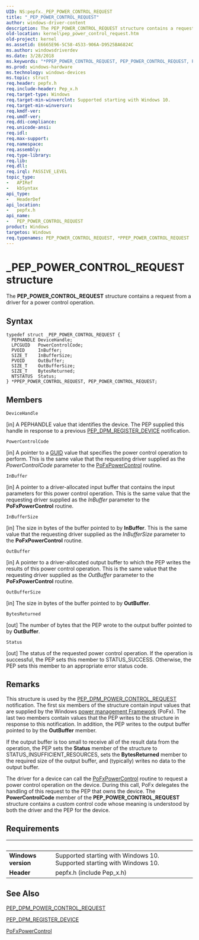 ```yaml
---
UID: NS:pepfx._PEP_POWER_CONTROL_REQUEST
title: "_PEP_POWER_CONTROL_REQUEST"
author: windows-driver-content
description: The PEP_POWER_CONTROL_REQUEST structure contains a request from a driver for a power control operation.
old-location: kernel\pep_power_control_request.htm
old-project: kernel
ms.assetid: E6665E96-5C58-4533-906A-D9525BA6824C
ms.author: windowsdriverdev
ms.date: 3/28/2018
ms.keywords: "*PPEP_POWER_CONTROL_REQUEST, PEP_POWER_CONTROL_REQUEST, PEP_POWER_CONTROL_REQUEST structure [Kernel-Mode Driver Architecture], PPEP_POWER_CONTROL_REQUEST, PPEP_POWER_CONTROL_REQUEST structure pointer [Kernel-Mode Driver Architecture], _PEP_POWER_CONTROL_REQUEST, kernel.pep_power_control_request, pepfx/PEP_POWER_CONTROL_REQUEST, pepfx/PPEP_POWER_CONTROL_REQUEST"
ms.prod: windows-hardware
ms.technology: windows-devices
ms.topic: struct
req.header: pepfx.h
req.include-header: Pep_x.h
req.target-type: Windows
req.target-min-winverclnt: Supported starting with Windows 10.
req.target-min-winversvr: 
req.kmdf-ver: 
req.umdf-ver: 
req.ddi-compliance: 
req.unicode-ansi: 
req.idl: 
req.max-support: 
req.namespace: 
req.assembly: 
req.type-library: 
req.lib: 
req.dll: 
req.irql: PASSIVE_LEVEL
topic_type:
-	APIRef
-	kbSyntax
api_type:
-	HeaderDef
api_location:
-	pepfx.h
api_name:
-	PEP_POWER_CONTROL_REQUEST
product: Windows
targetos: Windows
req.typenames: PEP_POWER_CONTROL_REQUEST, *PPEP_POWER_CONTROL_REQUEST
---
```


# _PEP_POWER_CONTROL_REQUEST structure
The <b>PEP_POWER_CONTROL_REQUEST</b> structure contains a request from a driver for a power control operation.

## Syntax
```
typedef struct _PEP_POWER_CONTROL_REQUEST {
  PEPHANDLE DeviceHandle;
  LPCGUID   PowerControlCode;
  PVOID     InBuffer;
  SIZE_T    InBufferSize;
  PVOID     OutBuffer;
  SIZE_T    OutBufferSize;
  SIZE_T    BytesReturned;
  NTSTATUS  Status;
} *PPEP_POWER_CONTROL_REQUEST, PEP_POWER_CONTROL_REQUEST;
```

## Members


`DeviceHandle`

[in] A PEPHANDLE value that identifies the device. The PEP supplied this handle in response to a previous <a href="https://msdn.microsoft.com/en-us/library/windows/hardware/mt186849">PEP_DPM_REGISTER_DEVICE</a> notification.

`PowerControlCode`

[in] A pointer to a <a href="http://msdn.microsoft.com/library/windows/desktop/aa373931(v=vs.85).aspx">GUID</a> value that specifies the power control operation to perform. This is the same value that the requesting driver supplied as the <i>PowerControlCode</i> parameter to the <a href="https://msdn.microsoft.com/library/windows/hardware/hh439518">PoFxPowerControl</a> routine.

`InBuffer`

[in] A pointer to a driver-allocated input buffer that contains the input parameters for this power control operation. This is the same value that the requesting driver supplied as the <i>InBuffer</i> parameter to the <b>PoFxPowerControl</b> routine.

`InBufferSize`

[in] The size in bytes of the buffer pointed to by <b>InBuffer</b>. This is the same value that the requesting driver supplied as the <i>InBufferSize</i> parameter to the <b>PoFxPowerControl</b> routine.

`OutBuffer`

[in] A pointer to a driver-allocated output buffer to which the PEP writes the results of this power control operation. This is the same value that the requesting driver supplied as the <i>OutBuffer</i> parameter to the <b>PoFxPowerControl</b> routine.

`OutBufferSize`

[in] The size in bytes of the buffer pointed to by <b>OutBuffer</b>.

`BytesReturned`

[out] The number of bytes that the PEP wrote to the output buffer pointed to by <b>OutBuffer</b>.

`Status`

[out] The status of the requested power control operation. If the operation is successful, the PEP sets this member to STATUS_SUCCESS. Otherwise, the PEP sets this member to an appropriate error status code.

## Remarks
This structure is used by the <a href="https://msdn.microsoft.com/en-us/library/windows/hardware/mt186797">PEP_DPM_POWER_CONTROL_REQUEST</a> notification. The first six members of the structure contain input values that are supplied by the Windows <a href="https://msdn.microsoft.com/9F2D8ACD-44D5-46E0-9FC7-1B38B99450FF">power management Framework</a> (PoFx). The last two members contain values that the PEP writes to the structure in response to this notification. In addition, the PEP writes to the output buffer pointed to by the <b>OutBuffer</b> member.

If the output buffer is too small to receive all of the result data from the operation, the PEP sets the <b>Status</b> member of the structure to STATUS_INSUFFICIENT_RESOURCES, sets  the <b>BytesReturned</b> member to the required size of the output buffer, and (typically) writes no data to the output buffer.

The driver for a device can call the <a href="https://msdn.microsoft.com/library/windows/hardware/hh439518">PoFxPowerControl</a> routine to request a power control operation on the device. During this call, PoFx delegates the handling of this request to the PEP that owns the device. The <b>PowerControlCode</b> member of the <b>PEP_POWER_CONTROL_REQUEST</b> structure contains a custom control code whose meaning is understood by both the driver and the PEP for the device.

## Requirements
| &nbsp; | &nbsp; |
| ---- |:---- |
| **Windows version** | Supported starting with Windows 10. Supported starting with Windows 10. |
| **Header** | pepfx.h (include Pep_x.h) |

## See Also

<a href="https://msdn.microsoft.com/en-us/library/windows/hardware/mt186797">PEP_DPM_POWER_CONTROL_REQUEST</a>



<a href="https://msdn.microsoft.com/en-us/library/windows/hardware/mt186849">PEP_DPM_REGISTER_DEVICE</a>



<a href="https://msdn.microsoft.com/library/windows/hardware/hh439518">PoFxPowerControl</a>